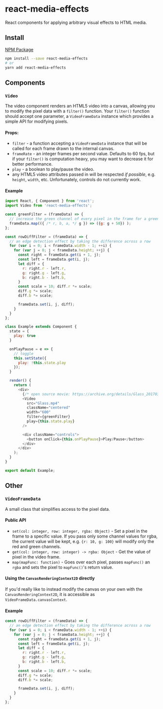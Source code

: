 react-media-effects
========
React components for applying arbitrary visual effects to HTML media.

## Install
[NPM Package](https://www.npmjs.com/package/react-media-effects)

```sh
npm install --save react-media-effects
# or
yarn add react-media-effects
```

## Components
### `Video`
The video component renders an HTML5 video into a canvas, allowing you to
modify the pixel data with a `filter()` function. Your `filter()`
function should accept one parameter, a `VideoFrameData` instance which
provides a simple API for modifying pixels.
#### Props:
* `filter` - a function accepting a `VideoFrameData` instance that will be
called for each frame drawn to the internal canvas.
* `frameRate` - an integer frames per second value. Defaults to 60 fps, but
if your `filter()` is computation heavy, you may want to decrease it for
better performance.
* `play` - a boolean to play/pause the video.
* any HTML5 video attributes passed in will be respected *if possible*,
e.g. `height`, `width`, etc. Unfortunately, controls do not currently work.

#### Example
```js
import React, { Component } from 'react';
import Video from 'react-media-effects';

const greenFilter = (frameData) => {
  // increase the green channel of every pixel in the frame for a green tint
  frameData.map(({ /* r, b, a, */ g }) => ({g: g + 50}) );
};

const rowDiffFilter = (frameData) => {
  // an edge detection effect by taking the difference across a row
  for (var i = 0; i < frameData.width - 1; ++i) {
    for (var j = 0; j < frameData.height; ++j) {
      const right = frameData.get(i + 1, j);
      const left = frameData.get(i, j);
      let diff = {
        r: right.r - left.r,
        g: right.g - left.g,
        b: right.b - left.b,
      }
      const scale = 10; diff.r *= scale;
      diff.g *= scale;
      diff.b *= scale;

      frameData.set(i, j, diff);
    }
  }
};

class Example extends Component {
  state = {
    play: true
  }

  onPlayPause = e => {
    // toggle
    this.setState({
      play: !this.state.play
    });
  }

  render() {
    return (
      <div>
        {/* open source movie: https://archive.org/details/Glass_201703 */}
        <Video
          src="Glass.mp4"
          className="centered"
          width="600"
          filter={greenFilter}
          play={this.state.play}
        />

        <div className="controls">
          <button onClick={this.onPlayPause}>Play/Pause</button>
        </div>
      </div>
    );
  }
}

export default Example;
```

## Other
### `VideoFrameData`
A small class that simplifies access to the pixel data.

#### Public API
* `set(col: integer, row: integer, rgba: Object)` - Set a pixel in the frame
to a specific value. If you pass only some channel values for rgba, the current
value will be kept, e.g. `{r: 10, g: 100}` will modify only the red and green
channels.
* `get(col: integer, row: integer) -> rgba: Object` - Get the value of pixel
in the video frame.
* `map(mapFunc: function)` - Goes over each pixel, passes `mapFunc()` an `rgba`
  and sets the pixel to `mapFunc()`'s return value.

#### Using the `CanvasRenderingContext2D` directly
If you'd really like to instead modify the canvas on your own with the
`CanvasRenderingContext2D`, it is accessible as `VideoFrameData.canvasContext`.

#### Example
```js
const rowDiffFilter = (frameData) => {
  // an edge detection effect by taking the difference across a row
  for (var i = 0; i < frameData.width - 1; ++i) {
    for (var j = 0; j < frameData.height; ++j) {
      const right = frameData.get(i + 1, j);
      const left = frameData.get(i, j);
      let diff = {
        r: right.r - left.r,
        g: right.g - left.g,
        b: right.b - left.b,
      }
      const scale = 10; diff.r *= scale;
      diff.g *= scale;
      diff.b *= scale;

      frameData.set(i, j, diff);
    }
  }
};
```
